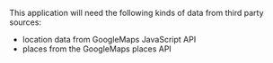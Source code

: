 This application will need the following kinds of data from third party sources:

- location data from GoogleMaps JavaScript API
- places from the GoogleMaps places API
